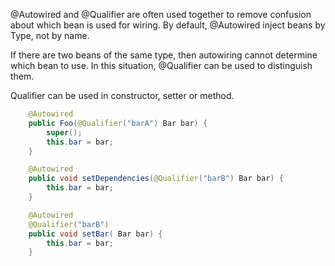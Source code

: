 @Autowired and @Qualifier are often used together to remove confusion about which bean is used for wiring. By default, @Autowired inject beans by Type, not by name.

If there are two beans of the same type, then autowiring cannot determine which bean to use. In this situation, @Qualifier can be used to distinguish them.

Qualifier can be used in constructor, setter or method.

```java
    @Autowired
    public Foo(@Qualifier("barA") Bar bar) {
        super();
        this.bar = bar;
    }
```

```java
    @Autowired
    public void setDependencies(@Qualifier("barB") Bar bar) {
        this.bar = bar;
    }
```

```java
    @Autowired
    @Qualifier("barB")
    public void setBar( Bar bar) {
        this.bar = bar;
    }
```